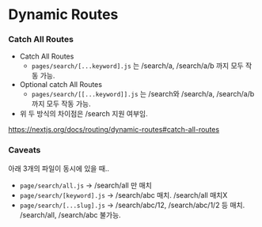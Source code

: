 # Dynamic Routes

### Catch All Routes

- Catch All Routes
  - `pages/search/[...keyword].js` 는  /search/a, /search/a/b 까지 모두 작동 가능. 
- Optional catch All Routes 
  - `pages/search/[[...keyword]].js` 는 /search와 /search/a, /search/a/b 까지 모두 작동 가능. 
- 위 두 방식의 차이점은 /search 지원 여부임. 

https://nextjs.org/docs/routing/dynamic-routes#catch-all-routes

### Caveats

아래 3개의 파일이 동시에 있을 때.. 

- `page/search/all.js`  -> /search/all 만 매치
- `page/search/[keyword].js` -> /search/abc 매치. /search/all 매치X
- `page/search/[...slug].js`  -> /search/abc/12, /search/abc/1/2 등 매치. /search/all, /search/abc 불가능. 

